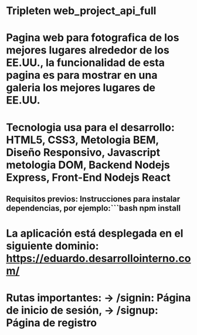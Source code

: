 # Tripleten web_project_api_full

# Pagina web para fotografica de los mejores lugares alrededor de los EE.UU., la funcionalidad de esta pagina es para mostrar en una galeria los mejores lugares de EE.UU.

# Tecnologia usa para el desarrollo: HTML5, CSS3, Metologia BEM, Diseño Responsivo, Javascript metologia DOM, Backend Nodejs Express, Front-End Nodejs React

## Requisitos previos: Instrucciones para instalar dependencias, por ejemplo:```bash npm install

# La aplicación está desplegada en el siguiente dominio: https://eduardo.desarrollointerno.com/

# Rutas importantes: -> /signin: Página de inicio de sesión, -> /signup: Página de registro

